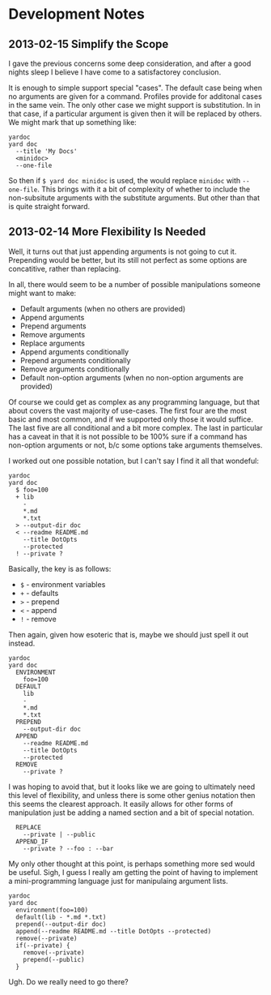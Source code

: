 # Development Notes

## 2013-02-15 Simplify the Scope

I gave the previous concerns some deep consideration, and after a good nights
sleep I believe I have come to a satisfactorey conclusion.

It is enough to simple support special "cases". The default case being
when no arguments are given for a command. Profiles provide for additonal
cases in the same vein. The only other case we might support is substitution.
In in that case, if a particular argument is given then it will be replaced
by others. We might mark that up something like:

```
yardoc
yard doc
  --title 'My Docs'
  <minidoc>
  --one-file
```

So then if `$ yard doc minidoc` is used, the would replace `minidoc` with 
`--one-file`. This brings with it a bit of complexity of whether to include
the non-subsitute arguments with the substitute arguments. But other than
that is quite straight forward.


## 2013-02-14 More Flexibility Is Needed

Well, it turns out that just appending arguments is not going to cut it.
Prepending would be better, but its still not perfect as some options
are concatitive, rather than replacing.

In all, there would seem to be a number of possible manipulations
someone might want to make:

* Default arguments (when no others are provided)
* Append arguments
* Prepend arguments
* Remove arguments
* Replace arguments
* Append arguments conditionally
* Prepend arguments conditionally
* Remove arguments conditionally
* Default non-option arguments (when no non-option arguments are provided)

Of course we could get as complex as any programming language, but that
about covers the vast majority of use-cases. The first four are the most
basic and most common, and if we supported only those it would suffice.
The last five are all conditional and a bit more complex. The last in 
particular has a caveat in that it is not possible to be 100% sure if
a command has non-option arguments or not, b/c some options take arguments
themselves.

I worked out one possible notation, but I can't say I find it all that
wondeful:

```
yardoc
yard doc
  $ foo=100
  + lib
    -
    *.md
    *.txt
  > --output-dir doc
  < --readme README.md
    --title DotOpts
    --protected
  ! --private ?
```

Basically, the key is as follows:

* `$` - environment variables
* `+` - defaults
* `>` - prepend
* `<` - append 
* `!` - remove

Then again, given how esoteric that is, maybe we should just spell it out
instead.

```
yardoc
yard doc
  ENVIRONMENT
    foo=100
  DEFAULT
    lib
    -
    *.md
    *.txt
  PREPEND
    --output-dir doc
  APPEND
    --readme README.md
    --title DotOpts
    --protected
  REMOVE
    --private ?
```

I was hoping to avoid that, but it looks like we are going to ultimately
need this level of flexibility, and unless there is some other genius notation
then this seems the clearest approach. It easily allows for other forms of
manipulation just be adding a named section and a bit of special notation.

```
  REPLACE
    --private | --public
  APPEND_IF
    --private ? --foo : --bar
```

My only other thought at this point, is perhaps something more sed would be
useful. Sigh, I guess I really am getting the point of having to implement
a mini-programming language just for manipulaing argument lists.

```
yardoc
yard doc
  environment(foo=100)
  default(lib - *.md *.txt)
  prepend(--output-dir doc)
  append(--readme README.md --title DotOpts --protected)
  remove(--private)
  if(--private) {
    remove(--private)
    prepend(--public)
  }
```

Ugh. Do we really need to go there?

